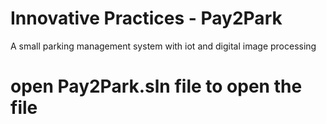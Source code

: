 # Innovative Practices - Pay2Park
 A small parking management system with iot and digital image processing
# open Pay2Park.sln file to open the file
